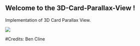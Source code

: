 ## Welcome to the 3D-Card-Parallax-View !

Implementation of 3D Card Parallax View.

![](preview.gif)

#Credits: Ben Cline
